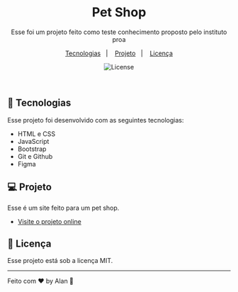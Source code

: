 <h1 align="center"> Pet Shop </h1>

<p align="center">
Esse foi um projeto feito como teste conhecimento proposto pelo instituto proa <br/>
</p>

<p align="center">
  <a href="#-tecnologias">Tecnologias</a>&nbsp;&nbsp;&nbsp;|&nbsp;&nbsp;&nbsp;
  <a href="#-projeto">Projeto</a>&nbsp;&nbsp;&nbsp;|&nbsp;&nbsp;&nbsp;
  <a href="#memo-licença">Licença</a>
</p>

<p align="center">
  <img alt="License" src="https://img.shields.io/static/v1?label=license&message=MIT&color=49AA26&labelColor=000000">
</p>

<br>


## 🚀 Tecnologias

Esse projeto foi desenvolvido com as seguintes tecnologias:

- HTML e CSS
- JavaScript
- Bootstrap
- Git e Github
- Figma

## 💻 Projeto

Esse é um site feito para um pet shop.

- [Visite o projeto online](https://landev01.github.io/PetShop/)


## :memo: Licença

Esse projeto está sob a licença MIT.

---

Feito com ♥ by Alan :wave: 
